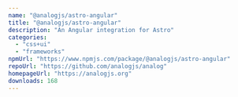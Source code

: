 ```yaml
---
name: "@analogjs/astro-angular"
title: "@analogjs/astro-angular"
description: "An Angular integration for Astro"
categories:
  - "css+ui"
  - "frameworks"
npmUrl: "https://www.npmjs.com/package/@analogjs/astro-angular"
repoUrl: "https://github.com/analogjs/analog"
homepageUrl: "https://analogjs.org"
downloads: 168
---
```

